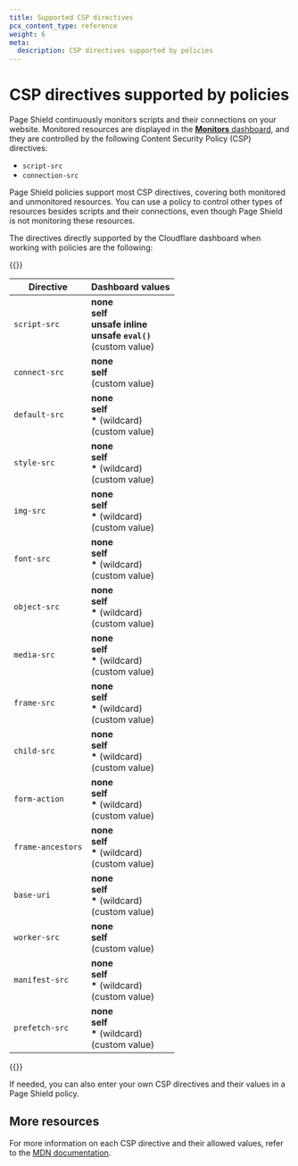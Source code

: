 ```yaml
---
title: Supported CSP directives
pcx_content_type: reference
weight: 6
meta:
  description: CSP directives supported by policies
---
```


# CSP directives supported by policies

Page Shield continuously monitors scripts and their connections on your website. Monitored resources are displayed in the [**Monitors** dashboard](/page-shield/detection/monitor-connections-scripts/), and they are controlled by the following Content Security Policy (CSP) directives:

* `script-src`
* `connection-src`

Page Shield policies support most CSP directives, covering both monitored and unmonitored resources. You can use a policy to control other types of resources besides scripts and their connections, even though Page Shield is not monitoring these resources.

The directives directly supported by the Cloudflare dashboard when working with policies are the following:

{{<table-wrap>}}

Directive         | Dashboard values
------------------|-----------------------------------------------
`script-src`      | **none**<br>**self**<br>**unsafe inline**<br>**unsafe `eval()`**<br>(custom value)
`connect-src`     | **none**<br>**self**<br>(custom value)
`default-src`     | **none**<br>**self**<br><strong>*</strong> (wildcard)<br>(custom value)
`style-src`       | **none**<br>**self**<br><strong>*</strong> (wildcard)<br>(custom value)
`img-src`         | **none**<br>**self**<br><strong>*</strong> (wildcard)<br>(custom value)
`font-src`        | **none**<br>**self**<br><strong>*</strong> (wildcard)<br>(custom value)
`object-src`      | **none**<br>**self**<br><strong>*</strong> (wildcard)<br>(custom value)
`media-src`       | **none**<br>**self**<br><strong>*</strong> (wildcard)<br>(custom value)
`frame-src`       | **none**<br>**self**<br><strong>*</strong> (wildcard)<br>(custom value)
`child-src`       | **none**<br>**self**<br><strong>*</strong> (wildcard)<br>(custom value)
`form-action`     | **none**<br>**self**<br><strong>*</strong> (wildcard)<br>(custom value)
`frame-ancestors` | **none**<br>**self**<br><strong>*</strong> (wildcard)<br>(custom value)
`base-uri`        | **none**<br>**self**<br><strong>*</strong> (wildcard)<br>(custom value)
`worker-src`      | **none**<br>**self**<br>(custom value)
`manifest-src`    | **none**<br>**self**<br><strong>*</strong> (wildcard)<br>(custom value)
`prefetch-src`    | **none**<br>**self**<br><strong>*</strong> (wildcard)<br>(custom value)

{{</table-wrap>}}

If needed, you can also enter your own CSP directives and their values in a Page Shield policy.

## More resources

For more information on each CSP directive and their allowed values, refer to the [MDN documentation](https://developer.mozilla.org/en-US/docs/Web/HTTP/Headers/Content-Security-Policy).